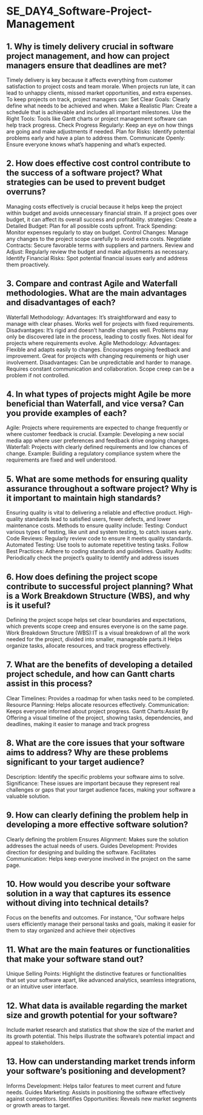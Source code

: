 # SE_DAY4_Software-Project-Management
## 1. Why is timely delivery crucial in software project management, and how can project managers ensure that deadlines are met?
Timely delivery is key because it affects everything from customer satisfaction to project costs and team morale. When projects run late, it can lead to unhappy clients, missed market opportunities, and extra expenses.
To keep projects on track, project managers can:
Set Clear Goals: Clearly define what needs to be achieved and when.
Make a Realistic Plan: Create a schedule that is achievable and includes all important milestones.
Use the Right Tools: Tools like Gantt charts or project management software can help track progress.
Check Progress Regularly: Keep an eye on how things are going and make adjustments if needed.
Plan for Risks: Identify potential problems early and have a plan to address them.
Communicate Openly: Ensure everyone knows what’s happening and what’s expected.
## 2. How does effective cost control contribute to the success of a software project? What strategies can be used to prevent budget overruns?
Managing costs effectively is crucial because it helps keep the project within budget and avoids unnecessary financial strain. If a project goes over budget, it can affect its overall success and profitability.
strategies:
Create a Detailed Budget: Plan for all possible costs upfront.
Track Spending: Monitor expenses regularly to stay on budget.
Control Changes: Manage any changes to the project scope carefully to avoid extra costs.
Negotiate Contracts: Secure favorable terms with suppliers and partners.
Review and Adjust: Regularly review the budget and make adjustments as necessary.
Identify Financial Risks: Spot potential financial issues early and address them proactively.
## 3. Compare and contrast Agile and Waterfall methodologies. What are the main advantages and disadvantages of each?
Waterfall Methodology:
Advantages:
It’s straightforward and easy to manage with clear phases.
Works well for projects with fixed requirements.
Disadvantages:
It’s rigid and doesn’t handle changes well.
Problems may only be discovered late in the process, leading to costly fixes.
Not ideal for projects where requirements evolve.
Agile Methodology:
Advantages:
Flexible and adapts easily to changes.
Encourages ongoing feedback and improvement.
Great for projects with changing requirements or high user involvement.
Disadvantages:
Can be unpredictable and harder to manage.
Requires constant communication and collaboration.
Scope creep can be a problem if not controlled.

## 4. In what types of projects might Agile be more beneficial than Waterfall, and vice versa? Can you provide examples of each?
Agile:
Projects where requirements are expected to change frequently or where customer feedback is crucial.
Example: Developing a new social media app where user preferences and feedback drive ongoing changes.
Waterfall:
Projects with clearly defined requirements and low chances of change.
Example: Building a regulatory compliance system where the requirements are fixed and well understood.

## 5. What are some methods for ensuring quality assurance throughout a software project? Why is it important to maintain high standards?
Ensuring quality is vital to delivering a reliable and effective product. High-quality standards lead to satisfied users, fewer defects, and lower maintenance costs.
Methods to ensure quality include:
Testing: Conduct various types of testing, like unit and system testing, to catch issues early.
Code Reviews: Regularly review code to ensure it meets quality standards.
Automated Testing: Use tools to automate repetitive testing tasks.
Follow Best Practices: Adhere to coding standards and guidelines.
Quality Audits: Periodically check the project’s quality to identify and address issues
## 6. How does defining the project scope contribute to successful project planning? What is a Work Breakdown Structure (WBS), and why is it useful?
Defining the project scope helps set clear boundaries and expectations, which prevents scope creep and ensures everyone is on the same page.
Work Breakdown Structure (WBS):IT is a visual breakdown of all the work needed for the project, divided into smaller, manageable parts.it Helps organize tasks, allocate resources, and track progress effectively.

## 7. What are the benefits of developing a detailed project schedule, and how can Gantt charts assist in this process?
Clear Timelines: Provides a roadmap for when tasks need to be completed.
Resource Planning: Helps allocate resources effectively.
Communication: Keeps everyone informed about project progress.
Gantt Charts:Assist By Offering a visual timeline of the project, showing tasks, dependencies, and deadlines, making it easier to manage and track progress

## 8. What are the core issues that your software aims to address? Why are these problems significant to your target audience?
Description: Identify the specific problems your software aims to solve.
Significance: These issues are important because they represent real challenges or gaps that your target audience faces, making your software a valuable solution.
## 9. How can clearly defining the problem help in developing a more effective software solution?
Clearly defining the problem Ensures
Alignment: Makes sure the solution addresses the actual needs of users.
Guides Development: Provides direction for designing and building the software.
Facilitates Communication: Helps keep everyone involved in the project on the same page.
## 10. How would you describe your software solution in a way that captures its essence without diving into technical details?
Focus on the benefits and outcomes. For instance, "Our software helps users efficiently manage their personal tasks and goals, making it easier for them to stay organized and achieve their objectives
## 11. What are the main features or functionalities that make your software stand out?
Unique Selling Points: Highlight the distinctive features or functionalities that set your software apart, like advanced analytics, seamless integrations, or an intuitive user interface.
## 12. What data is available regarding the market size and growth potential for your software?
Include market research and statistics that show the size of the market and its growth potential. This helps illustrate the software’s potential impact and appeal to stakeholders.
## 13. How can understanding market trends inform your software’s positioning and development?
Informs Development: Helps tailor features to meet current and future needs.
Guides Marketing: Assists in positioning the software effectively against competitors.
Identifies Opportunities: Reveals new market segments or growth areas to target.
